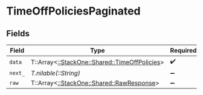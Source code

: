 # TimeOffPoliciesPaginated


## Fields

| Field                                                                                   | Type                                                                                    | Required                                                                                | Description                                                                             |
| --------------------------------------------------------------------------------------- | --------------------------------------------------------------------------------------- | --------------------------------------------------------------------------------------- | --------------------------------------------------------------------------------------- |
| `data`                                                                                  | T::Array<[::StackOne::Shared::TimeOffPolicies](../../models/shared/timeoffpolicies.md)> | :heavy_check_mark:                                                                      | N/A                                                                                     |
| `next_`                                                                                 | *T.nilable(::String)*                                                                   | :heavy_minus_sign:                                                                      | N/A                                                                                     |
| `raw`                                                                                   | T::Array<[::StackOne::Shared::RawResponse](../../models/shared/rawresponse.md)>         | :heavy_minus_sign:                                                                      | N/A                                                                                     |